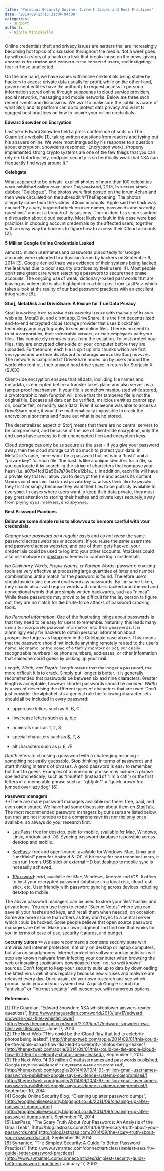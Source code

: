 ```yaml
---
title: 'Personal Security Online: Current Issues and Best Practices'
date: '2014-09-22T15:21:00-04:00'
categories:
  - support
authors:
  - Nicola Minichiello
---
```

Online credentials theft and privacy issues are matters that are increasingly becoming hot topics of discussion throughout the media. Not a week goes by without a story of a hack or a leak that breaks loose on the news, giving enormous frustration and concern in the impacted users, and instigating fear in those unaffected.

<!--more-->


On the one hand, we have issues with online credentials being stolen by hackers to access private data usually for profit; while on the other hand, government entities have the authority to request access to personal information stored online through subpoenas to cloud service providers, social networks, messaging and mobile networks. Below are three such recent events and discussions. We want to make sure the public is aware of what Storj and its platform can do to protect data privacy and want to suggest best practices on how to secure your online credentials.

**Edward Snowden on Encryption**

Last year Edward Snowden held a press conference of sorts on The Guardian's website \[1\], taking written questions from readers and typing out his answers online. We were most intrigued by his response to a question about encryption. Snowden's response: "Encryption works. Properly implemented strong crypto systems are one of the few things that you can rely on. Unfortunately, endpoint security is so terrifically weak that NSA can frequently find ways around it."

**Celebgate**

What appeared to be private, explicit photos of more than 100 celebrities were published online over Labor Day weekend, 2014, in a mass attack dubbed "Celebgate". The photos were first posted on the forum 4chan and then were circulated on the subreddit /r/TheFappening. The photos allegedly came from the victims' iCloud accounts. Apple said the hack was caused "by a very targeted attack on user names, passwords and security questions" and not a breach of its systems. The incident has since sparked a discussion about cloud security. Most likely at fault in this case were bad practices in choosing account credentials by the affected users, together with an easy way for hackers to figure how to access their iCloud accounts \[2\].

**5 Million Google Online Credentials Leaked**

Almost 5 million usernames and passwords purportedly for Google accounts were uploaded to a Russian forum by hackers on September 9, 2014 \[3\]. Google denied there was evidence of their systems being hacked, the leak was due to poor security practices by their users \[4\]. Most people don’t take great care when selecting a password to secure their online accounts. The ongoing use of weak, dictionary-based passwords that are leaving us vulnerable is also highlighted in a blog post from LastPass which takes a look at the reality of our bad password practices with an excellent infographic \[5\].

**Storj, MetaDisk and DriveShare: A Recipe for True Data Privacy** 

Storj is working hard to solve data security issues with the help of its own web app, MetaDisk, and client app, DriveShare. It is the first decentralized end-to-end encrypted cloud storage provider that uses blockchain technology and cryptography to secure online files. There is no need to trust a corporation, their vulnerable servers, or their employees with your files. This completely removes trust from the equation. To best protect your files, they are encrypted client-side on your computer before they are uploaded. Furthermore, each file is split up into chunks which are first encrypted and are then distributed for storage across the Storj network. The network is comprised of DriveShare nodes run by users around the world who rent out their unused hard drive space in return for Storjcoin X (SJCX).

Client-side encryption ensures that all data, including file names and metadata, is encrypted before a transfer takes place and also serves as a tamper-proof mechanism. If your file is somehow manipulated while stored, a cryptographic hash function will prove that the tampered file is not the original file. Because all data can be verified, malicious entities cannot spy on, counterfeit, or modify such data. Even if someone was able to access a DriveShare node, it would be mathematically impossible to crack the encryption algorithms and figure out what is being stored.

The decentralized aspect of Storj means that there are no central servers to be compromised, and because of the use of client-side encryption, only the end users have access to their unencrypted files and encryption keys.

Cloud storage can only be as secure as the user - if you give your password away, then the cloud storage can’t do much to protect your data. In MetaDisk’s case, there won’t be a password but instead a “hash” and a “private key” for each file. The hash is like a unique identifier for a file, so you can locate it by searching the string of characters that compose your hash (i.e. a07b4fdd12a56a7a78e61ce12b1a...). In addition, each file will have a private key that will allow you to decrypt the file and access its content. Users can share their hash and private key to unlock their files to people they trust or simply because they want their files to be publicly available to everyone. In cases where users want to keep their data private, they must pay great attention to storing their hashes and private keys securely, away from prying eyes, [malware](https://support.google.com/accounts/answer/1626737?hl=en&ref_topic=2402524), and [spyware](http://en.wikipedia.org/wiki/Spyware).  
  
**Best Password Practices**
  
**Below are some simple rules to allow you to be more careful with your credentials.**

_Change your password on a regular basis_ and _do not reuse_ the same password across websites or accounts. If you reuse the same username and password across websites, and one of them gets hacked, your credentials could be used to log into your other accounts. Attackers could also use malware or [phishing](https://support.google.com/accounts/answer/75061?hl=en) schemes to capture login credentials.

_No Dictionary Words, Proper Nouns, or Foreign Words_: password cracking tools are very effective at processing large quantities of letter and number combinations until a match for the password is found. Therefore users should avoid using conventional words as passwords. By the same token, they should also avoid regular words with numbers tacked onto the end and conventional words that are simply written backwards, such as “nimda”. While these passwords may prove to be difficult for the lay person to figure out, they are no match for the brute-force attacks of password cracking tools.  
  
_No Personal Information_: One of the frustrating things about passwords is that they need to be easy for users to remember. Naturally, this leads many users to incorporate personal information into their passwords. It is alarmingly easy for hackers to obtain personal information about prospective targets as happened in the Celebgate case above. This means that the password should not include anything remotely related to the user’s name, nickname, or the name of a family member or pet; nor easily recognizable numbers like phone numbers, addresses, or other information that someone could guess by picking up your mail.  
  
_Length, Width, and Depth_: _Length_ means that the longer a password, the more difficult it is to crack. Simply put, longer is better. It is generally recommended that passwords be between six and nine characters. Greater length is acceptable, however shorter passwords should be avoided. _Width_ is a way of describing the different types of characters that are used. Don’t just consider the alphabet. As a general rule the following character sets should all be included in every password:

*   uppercase letters such as A, B, C
    
*   lowercase letters such as a, b,c
    
*   numerals such as 1, 2, 3
    
*   special characters such as $, ?, &
    
*   alt characters such as µ, £, Æ
    

_Depth_ refers to choosing a password with a challenging meaning – something not easily guessable. Stop thinking in terms of passwords and start thinking in terms of phrases. A good password is easy to remember, but hard to guess. Examples of a mnemonic phrase may include a phrase spelled phonetically, such as “ImuKat!” (instead of “I’m a cat!”) or the first letters of a memorable phrase such as “qbfjold*” = “quick brown fox jumped over lazy dog” \[6\].

**Password managers**  
**There are many password managers available out there: free, paid, and even open source. We have had some discussion about them on [StorjTalk](https://storjtalk.org/index.php?topic=1545.0.html). The most recommended password managers by our users are listed below, but they are not intended to be a comprehensive list nor the only ones available, so always do your research first.

*   [LastPass](https://lastpass.com/): free for desktop, paid for mobile, available for Mac, Windows, Linux, Android and iOS. Syncing password database is possible across desktop and mobile.
    

*   [KeePass](http://keepass.info/): free and open source, available for Windows, Mac, Linux and “unofficial” ports for Android & iOS. A bit techy for non technical users, it can run from a USB stick or external HD but desktop to mobile sync is not easily achieved.
    

*   [1Password](https://agilebits.com/onepassword): paid, available for Mac, Windows, Android and iOS. It offers to host your encrypted password database on a local disk, cloud, usb stick, etc. User friendly with password syncing across devices including desktop to mobile.
    

The above password managers can be used to store your files’ hashes and private keys. You can use them to create “Secure Notes” where you can save all your hashes and keys, and recall them when needed, on occasion. Some are more secure than others as they don’t sync to a central server which could be hacked. Some people believe that open source password managers are better. Make your own judgment and find one that works for you in terms of ease of use, security features, and budget.

**Security Suites**
**We also recommend a complete security suite with antivirus and internet protection, not only on desktop or laptop computers, but also on smartphones. Internet protection software and an antivirus will stop any known malware from infecting your computer when browsing the web or installing applications downloaded from “not so well known” sources. Don't forget to keep your security suite up to date by downloading the latest virus definitions regularly because new viruses and malware are released every day. Once again, do your own research and see which product suits you and your system best. A quick Google search for “antivirus” or “internet security” will present you with numerous options.

**References**

\[1\] The Guardian, “Edward Snowden: NSA whistleblower answers reader questions”, [http://www.theguardian.com/world/2013/jun/17/edward-snowden-nsa-files-whistleblower](http://www.theguardian.com/world/2013/jun/17/edward-snowden-nsa-files-whistleblower), June 17, 2013  
\[2\] The Next Web, “This could be the iCloud flaw that led to celebrity photos being leaked“, [http://thenextweb.com/apple/2014/09/01/this-could-be-the-apple-icloud-flaw-that-led-to-celebrity-photos-being-leaked/](http://thenextweb.com/apple/2014/09/01/this-could-be-the-apple-icloud-flaw-that-led-to-celebrity-photos-being-leaked/), September 1, 2014  
\[3\] The Next Web, “4.93 million Gmail usernames and passwords published, Google says ‘no evidence’ its systems were compromised”, [http://thenextweb.com/google/2014/09/10/4-93-million-gmail-usernames-passwords-published-google-says-evidence-systems-compromised/](http://thenextweb.com/google/2014/09/10/4-93-million-gmail-usernames-passwords-published-google-says-evidence-systems-compromised/), September 10, 2014  
\[4\] Google Online Security Blog, “Cleaning up after password dumps”, [http://googleonlinesecurity.blogspot.co.uk/2014/09/cleaning-up-after-password-dumps.html](http://googleonlinesecurity.blogspot.co.uk/2014/09/cleaning-up-after-password-dumps.html), September 10, 2014  
\[5\] LastPass, "The Scary Truth About Your Passwords: An Analysis of the Gmail Leak", [http://blog.lastpass.com/2014/09/the-scary-truth-about-your-passwords.html](http://blog.lastpass.com/2014/09/the-scary-truth-about-your-passwords.html), September 16, 2014  
\[6\] Symantec, “The Simplest Security: A Guide To Better Password Practices”, [http://www.symantec.com/connect/articles/simplest-security-guide-better-password-practices](http://www.symantec.com/connect/articles/simplest-security-guide-better-password-practices), January 17, 2002
